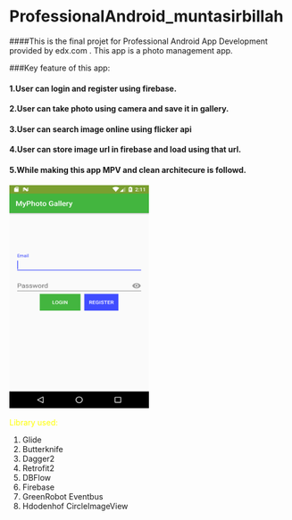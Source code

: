 # ProfessionalAndroid_muntasirbillah

####This is the final projet for Professional Android App Development provided by edx.com . This app is a photo management app. 

###Key feature of this app:
#### 1.User can login and register using firebase.
#### 2.User can take photo using camera and save it in gallery.
#### 3.User can search image online using flicker api
#### 4.User can store image url in firebase and load using that url.
#### 5.While making this app MPV and clean architecure is followd.

<img src="ScreenShots/Login_Screen.png" width="250" height="400">

 <span style="color: #FFFF00">Library used:</span>
1.	Glide
2.	Butterknife
3.	Dagger2
4.	Retrofit2
5.	DBFlow
6.	Firebase
7.	GreenRobot Eventbus
8.	Hdodenhof CircleImageView

